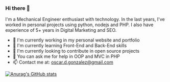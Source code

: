 ### Hi there 👋

I'm a Mechanical Engineer enthusiast with technology. In the last years, I've worked in personal projects using python, nodejs and PHP. I also have experience of 5+ years in Digital Marketing and SEO.  

- 🔭 I'm currently working in my personal website and portfolio
- 🌱 I'm currently learning Front-End and Back-End skills 
- 👯 I'm currently looking to contribute in open source projects
- 💬 You can ask me for help in OOP and MVC in PHP 
- 📫 Contact me at: oscar.d.gonzalez@gmail.com

[![Anurag's GitHub stats](https://github-readme-stats.vercel.app/api?username=ogonzalez29)](https://github.com/anuraghazra/github-readme-stats)
